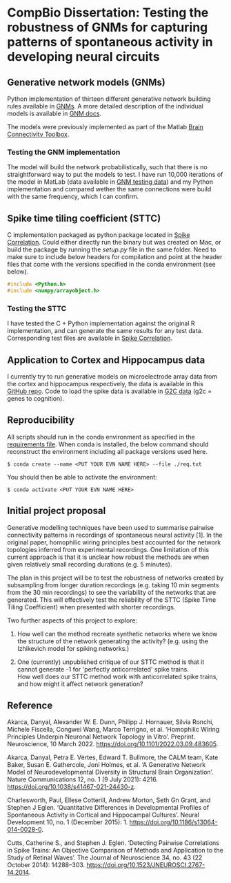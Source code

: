 # CompBio Dissertation: Testing the robustness of GNMs for capturing patterns of spontaneous activity in developing neural circuits

## Generative network models (GNMs)
Python implementation of thirteen different generative network building rules available in [GNMs](./gnm/).
A more detailed description of the individual models is available in [GNM docs](./gnm/gnm-docs.md).

The models were previously implemented as part of the Matlab [Brain Connectivity Toolbox](https://sites.google.com/site/bctnet/).

### Testing the GNM implementation
The model will build the network probabilistically, such that there is no straightforward way to put the models to test.
I have run 10,000 iterations of the model in MatLab (data available in [GNM testing data](./gnm-test-data/)) and my Python implementation and compared wether the same connections were build with the same frequency, which I can confirm.

## Spike time tiling coefficient  (STTC)
C implementation packaged as python package located in [Spike Correlation](./spike_corr/).
Could either directly run the binary but was created on Mac, or build the package by running the *setup.py* file in the same folder.
Need to make sure to include below headers for compilation and point at the header files that come with the versions specified in the conda environment (see below).
```C
#include <Python.h>
#include <numpy/arrayobject.h>
```

### Testing the STTC
I have tested the C + Python implementation against the original R implementation, and can generate the same results for any test data.
Corresponding test files are available in [Spike Correlation](./spike_corr/).

## Application to Cortex and Hippocampus data
I currently try to run generative models on microelectrode array data from the cortex and hippocampus respectively, the data is available in this [GitHub repo](https://github.com/sje30/g2chvcdata). 
Code to load the spike data is available in [G2C data](./g2c_data) (g2c = genes to cognition).

## Reproducibility
All scripts should run in the conda environment as specified in the [requirements file](./req.txt).
When conda is installed, the below command should reconstruct the environment including all package versions used here.
```console
$ conda create --name <PUT YOUR EVN NAME HERE> --file ./req.txt
```
You should then be able to activate the environment:
```console
$ conda activate <PUT YOUR EVN NAME HERE>
```

## Initial project proposal
Generative modelling techniques have been used to summarise pairwise connectivity patterns in recordings of spontaneous neural activity [1].
In the original paper, homophilic wiring principles best accounted for the network topologies inferred from experimental recordings.
One limitation of this current approach is that it is unclear how robust the
methods are when given relatively small recording durations (e.g. 5
minutes).

The plan in this project will be to test the robustness of networks created by subsampling from longer duration recordings (e.g. taking 10 min segments from the 30 min recordings) to see the variability of the networks that are generated.
This will effectively test the reliability of the STTC (Spike Time Tiling Coefficient) when presented with shorter recordings.

Two further aspects of this project to explore:

1.  How well can the method recreate synthetic networks where we know the structure of the network generating the activity?  (e.g. using the Izhikevich model for spiking networks.)

2. One (currently) unpublished critique of our STTC method is that it cannot generate -1 for 'perfectly anticorrelated' spike trains.  
How well does our STTC method work with anticorrelated spike trains, and how might it affect network generation?

## Reference
Akarca, Danyal, Alexander W. E. Dunn, Philipp J. Hornauer, Silvia Ronchi, Michele Fiscella, Congwei Wang, Marco Terrigno, et al. ‘Homophilic Wiring Principles Underpin Neuronal Network Topology in Vitro’. Preprint. Neuroscience, 10 March 2022. https://doi.org/10.1101/2022.03.09.483605.

Akarca, Danyal, Petra E. Vértes, Edward T. Bullmore, the CALM team, Kate Baker, Susan E. Gathercole, Joni Holmes, et al. ‘A Generative Network Model of Neurodevelopmental Diversity in Structural Brain Organization’. Nature Communications 12, no. 1 (9 July 2021): 4216. https://doi.org/10.1038/s41467-021-24430-z.

Charlesworth, Paul, Ellese Cotterill, Andrew Morton, Seth Gn Grant, and Stephen J Eglen. ‘Quantitative Differences in Developmental Profiles of Spontaneous Activity in Cortical and Hippocampal Cultures’. Neural Development 10, no. 1 (December 2015): 1. https://doi.org/10.1186/s13064-014-0028-0.

Cutts, Catherine S., and Stephen J. Eglen. ‘Detecting Pairwise Correlations in Spike Trains: An Objective Comparison of Methods and Application to the Study of Retinal Waves’. The Journal of Neuroscience 34, no. 43 (22 October 2014): 14288–303. https://doi.org/10.1523/JNEUROSCI.2767-14.2014.
